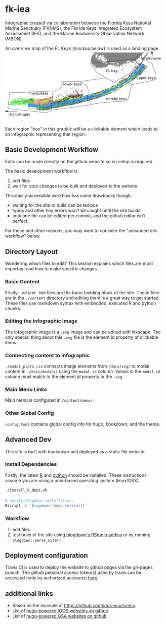 # fk-iea
Infographic created via collaboration between the Florida Keys National Marine Sanctuary (FKNMS), the Florida Keys Integrated Ecosystem Assessment (IEA), and the Marine Biodiversity Observation Network (MBON).

An overview map of the FL Keys (mockup below) is used as a landing page.
![overview](assets/img/readme_overview-mockup.png)

Each region "box" in this graphic will be a clickable element which leads to an infographic representing that region.

## Basic Development Workflow
Edits can be made directly on the github website so no setup is required.

The basic development workflow is:

1. edit files
2. wait for your changes to be built and deployed to the website

This easily-accessible workflow has some drawbacks though:
* waiting for the site to build can be tedious
* typos and other tiny errors won't be caught until the site builds
* only one file can be edited per commit, and the github editor isn't perfect.

For these and other reasons, you may want to consider the "advanced dev workflow" below.

## Directory Layout
Wondering which files to edit?
This section explains which files are most important and how to make specific changes.

### Basic Content
Firstly: `.md` and `.Rmd` files are the basic building block of the site.
These files are in the `./content` directory and editing them is a great way to get started.
These files use markdown syntax with embedded, executed R and python chunks.

### Editing the infographic image
The infographic image is a `.svg` image and can be edited with Inkscape.
The only special thing about this `.svg` file is the element id property of clickable items.

### Connecting content to infographic
`./modal_plots.csv` connects image elements from `/docs/svg/` to modal content in `./docs/modals/` using the `modal_id` column.
Values in the `modal_id` column must match to the element id property in the `.svg`.

### Main Menu Links
Main menu is configured in `/content/menu/`

### Other Global Config
`config.toml` contains global config info for hugo, bookdown, and the theme.

## Advanced Dev
This site is built with bookdown and deployed as a static file website.

### Install Dependencies
Firstly, the latest [R](http://cran.revolutionanalytics.com/) and [python](https://docs.python-guide.org/starting/installation/) should be installed.
These instructions assume you are using a unix-based operating system (linux/OSX).

```bash
./install_R_deps.sh

# verify blogdown installation:
Rscript -e 'blogdown::hugo_version()'
```

### Workflow
1. edit files
2. test build of the site using [blogdown's RStudio addins](https://bookdown.org/yihui/blogdown/rstudio-ide.html) or by running `blogdown::serve_site()`

## Deployment configuration
Travis CI is used to deploy the website to github pages via the gh-pages branch.
The github personal access token(s) used by travis can be accessed (only by authorized accounts) [here](https://drive.google.com/drive/folders/168X9drMc_eFdZ6eCesgwR56Ek3m_OrZg?usp=sharing).

## additional links
* Based on the example at https://github.com/ioos-eco/cinms.
* List of [hugo-powered IOOS websites on github](https://github.com/ioos?utf8=%E2%9C%93&q=&type=&language=html)
* List of [hugo-powered GSA websites on github](https://github.com/gsa?utf8=%E2%9C%93&q=&type=&language=html)
